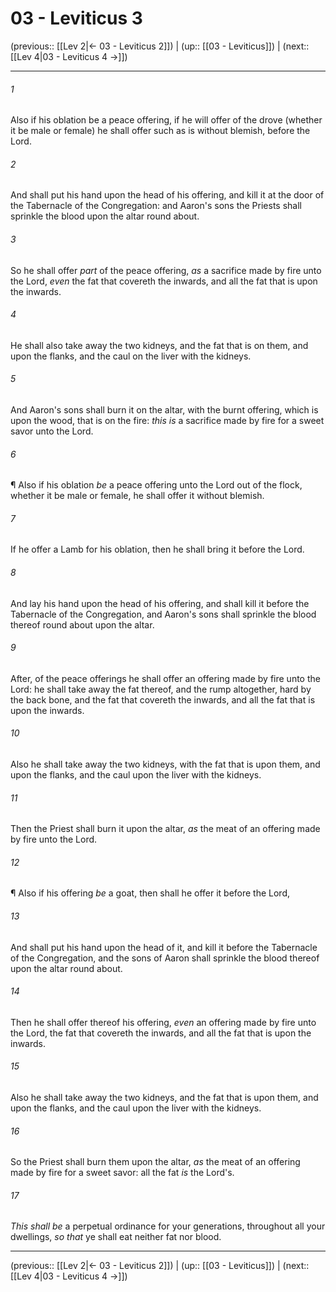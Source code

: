 # 03 - Leviticus 3

(previous:: [[Lev 2|← 03 - Leviticus 2]]) | (up:: [[03 - Leviticus]]) | (next:: [[Lev 4|03 - Leviticus 4 →]])

***


###### 1 
Also if his oblation be a peace offering, if he will offer of the drove (whether it be male or female) he shall offer such as is without blemish, before the Lord. 

###### 2 
And shall put his hand upon the head of his offering, and kill it at the door of the Tabernacle of the Congregation: and Aaron's sons the Priests shall sprinkle the blood upon the altar round about. 

###### 3 
So he shall offer _part_ of the peace offering, _as_ a sacrifice made by fire unto the Lord, _even_ the fat that covereth the inwards, and all the fat that is upon the inwards. 

###### 4 
He shall also take away the two kidneys, and the fat that is on them, and upon the flanks, and the caul on the liver with the kidneys. 

###### 5 
And Aaron's sons shall burn it on the altar, with the burnt offering, which is upon the wood, that is on the fire: _this is_ a sacrifice made by fire for a sweet savor unto the Lord. 

###### 6 
¶ Also if his oblation _be_ a peace offering unto the Lord out of the flock, whether it be male or female, he shall offer it without blemish. 

###### 7 
If he offer a Lamb for his oblation, then he shall bring it before the Lord. 

###### 8 
And lay his hand upon the head of his offering, and shall kill it before the Tabernacle of the Congregation, and Aaron's sons shall sprinkle the blood thereof round about upon the altar. 

###### 9 
After, of the peace offerings he shall offer an offering made by fire unto the Lord: he shall take away the fat thereof, and the rump altogether, hard by the back bone, and the fat that covereth the inwards, and all the fat that is upon the inwards. 

###### 10 
Also he shall take away the two kidneys, with the fat that is upon them, and upon the flanks, and the caul upon the liver with the kidneys. 

###### 11 
Then the Priest shall burn it upon the altar, _as_ the meat of an offering made by fire unto the Lord. 

###### 12 
¶ Also if his offering _be_ a goat, then shall he offer it before the Lord, 

###### 13 
And shall put his hand upon the head of it, and kill it before the Tabernacle of the Congregation, and the sons of Aaron shall sprinkle the blood thereof upon the altar round about. 

###### 14 
Then he shall offer thereof his offering, _even_ an offering made by fire unto the Lord, the fat that covereth the inwards, and all the fat that is upon the inwards. 

###### 15 
Also he shall take away the two kidneys, and the fat that is upon them, and upon the flanks, and the caul upon the liver with the kidneys. 

###### 16 
So the Priest shall burn them upon the altar, _as_ the meat of an offering made by fire for a sweet savor: all the fat _is_ the Lord's. 

###### 17 
_This shall be_ a perpetual ordinance for your generations, throughout all your dwellings, _so that_ ye shall eat neither fat nor blood.

***

(previous:: [[Lev 2|← 03 - Leviticus 2]]) | (up:: [[03 - Leviticus]]) | (next:: [[Lev 4|03 - Leviticus 4 →]])
